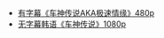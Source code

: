 * [有字幕《车神传说AKA极速情缘》480p](http://op.sbb.zone:8888/share/lKJKCTdq)                             
* [无字幕韩语《车神传说》1080p](http://op.sbb.zone:8888/share/FtlTzACj)                       




